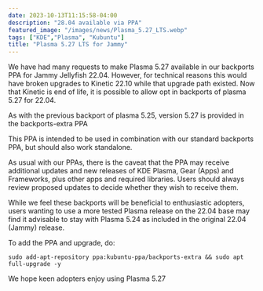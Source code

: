 ```yaml
---
date: 2023-10-13T11:15:58-04:00
description: "28.04 available via PPA"
featured_image: "/images/news/Plasma_5.27_LTS.webp"
tags: ["KDE","Plasma", "Kubuntu"]
title: "Plasma 5.27 LTS for Jammy"
---
```


We have had many requests to make Plasma 5.27 available in our backports PPA for Jammy Jellyfish 22.04. However, for technical reasons this would have broken upgrades to Kinetic 22.10 while that upgrade path existed. Now that Kinetic is end of life, it is possible to allow opt in backports of plasma 5.27 for 22.04.

As with the previous backport of plasma 5.25, version 5.27 is provided in the backports-extra PPA

This PPA is intended to be used in combination with our standard backports PPA, but should also work standalone.

As usual with our PPAs, there is the caveat that the PPA may receive additional updates and new releases of KDE Plasma, Gear (Apps) and Frameworks, plus other apps and required libraries. Users should always review proposed updates to decide whether they wish to receive them.

While we feel these backports will be beneficial to enthusiastic adopters, users wanting to use a more tested Plasma release on the 22.04 base may find it advisable to stay with Plasma 5.24 as included in the original 22.04 (Jammy) release.

To add the PPA and upgrade, do:

```shell
sudo add-apt-repository ppa:kubuntu-ppa/backports-extra && sudo apt full-upgrade -y
```
We hope keen adopters enjoy using Plasma 5.27